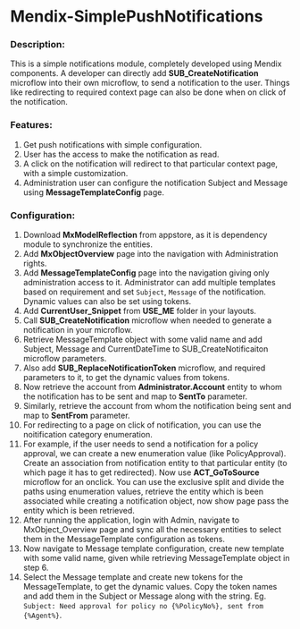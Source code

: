 # Mendix-SimplePushNotifications
### Description:
This is a simple notifications module, completely developed using Mendix components. A developer can directly add **SUB_CreateNotification** microflow into their own microflow, to send a notification to the user. Things like redirecting to required context page can also be done when on click of the notification. 

### Features:
1.	Get push notifications with simple configuration.
2.	User has the access to make the notification as read.
3.	A click on the notification will redirect to that particular context page, with a simple customization.
4.	Administration user can configure the notification Subject and Message using **MessageTemplateConfig** page.

### Configuration: 
1.	Download **MxModelReflection** from appstore, as it is dependency module to synchronize the entities.
2.	Add **MxObjectOverview** page into the navigation with Administration rights. 
3.	Add **MessageTemplateConfig** page into the navigation giving only administration access to it.
Administrator can add multiple templates based on requirement and set `Subject`, `Message` of the notification. Dynamic values can also be set using tokens.
4.	Add **CurrentUser_Snippet** from **USE_ME** folder in your layouts.
5.	Call **SUB_CreateNotification** microflow when needed to generate a notification in your microflow.
6.	Retrieve MessageTemplate object with some valid name and add Subject, Message and CurrentDateTime to SUB_CreateNotificaiton microflow parameters.
7.	Also add **SUB_ReplaceNotificationToken** microflow, and required parameters to it, to get the dynamic values from tokens.
8.	Now retrieve the account from **Administrator.Account** entity to whom the notification has to be sent and map to **SentTo** parameter.
9.	Similarly, retrieve the account from whom the notification being sent and map to **SentFrom** parameter.
10.	For redirecting to a page on click of notification, you can use the noitification category enumeration.
11.	For example, if the user needs to send a notification for a policy approval, we can create a new enumeration value (like PolicyApproval). Create an association from notification entity to that particular entity (to which page it has to get redirected). Now use **ACT_GoToSource** microflow for an onclick. You can use the exclusive split and divide the paths using enumeration values, retrieve the entity which is been associated while creating a notification object, now show page  pass the entity which is been retrieved. 
12.	After running the application, login with Admin, navigate to MxObject_Overview page and sync all the necessary entities to select them in the MessageTemplate configuration as tokens.
13.	Now navigate to Message template configuration, create new template with some valid name, given while retrieving  MessageTemplate object in step 6.
14.	Select the Message template and create new tokens for the MessageTemplate, to get the dynamic values. Copy the token names and add them in the Subject or Message along with the string. Eg. `Subject: Need approval for policy no {%PolicyNo%}, sent from {%Agent%}`. 


